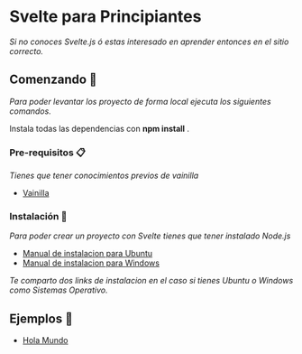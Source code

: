 # Svelte para Principiantes

_Si no conoces Svelte.js ó estas interesado en aprender entonces en el sitio correcto._

## Comenzando 🚀

_Para poder levantar los proyecto de forma local ejecuta los siguientes comandos._

Instala todas las dependencias con **npm install** .


### Pre-requisitos 📋

_Tienes que tener conocimientos previos de vainilla_

* [Vainilla](http://vanilla-js.com/)

### Instalación 🔧

_Para poder crear un proyecto con Svelte tienes que tener instalado Node.js_

* [Manual de instalacion para Ubuntu](https://www.digitalocean.com/community/tutorials/como-instalar-node-js-en-ubuntu-18-04-es)
* [Manual de instalacion para Windows](https://phoenixnap.com/kb/install-node-js-npm-on-windows)

_Te comparto dos links de instalacion en el caso si tienes Ubuntu o Windows como Sistemas Operativo._

## Ejemplos 📌

* [Hola Mundo](https://github.com/JMitac/Svelte-Beginners/tree/hello-world)